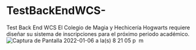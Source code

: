# TestBackEndWCS-
Test Back End WCS 
El Colegio de Magia y Hechicería Hogwarts requiere diseñar su sistema de inscripciones para el próximo periodo académico.
![Captura de Pantalla 2022-01-06 a la(s) 8 21 05 p  m](https://user-images.githubusercontent.com/35405789/148471016-c2729b60-3835-4351-90a7-fde47279fffc.png)
